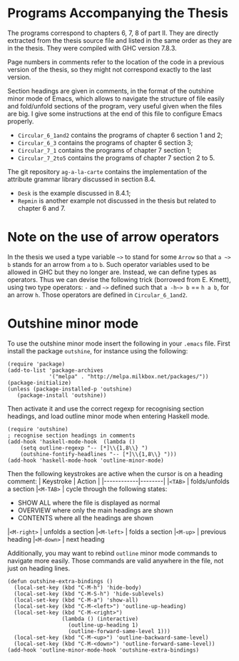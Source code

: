 # Programs Accompanying the Thesis

The programs correspond to chapters 6, 7, 8 of part II.  They
are directly extracted from the thesis source file and listed
in the same order as they are in the thesis. They were
compiled with GHC version 7.8.3.

Page numbers in comments refer to the location of the code in
a previous version of the thesis, so they might not
correspond exactly to the last version.

Section headings are given in comments, in the format of the
outshine minor mode of Emacs, which allows to navigate the
structure of file easily and fold/unfold sections of the
program, very useful given when the files are big. I give
some instructions at the end of this file to configure Emacs
properly.

 - `Circular_6_1and2` contains the programs of chapter 6 section 1 and 2;
 - `Circular_6_3` contains the programs of chapter 6 section 3;
 - `Circular_7_1` contains the programs of chapter 7 section 1;
 - `Circular_7_2to5` contains the programs of chapter 7 section 2 to 5.

The git repository `ag-a-la-carte` contains the implementation of the
attribute grammar library discussed in section 8.4.

 - `Desk` is the example discussed in 8.4.1;
 - `Repmin` is another example not discussed in the thesis but
   related to chapter 6 and 7.

# Note on the use of arrow operators

In the thesis we used a type variable `~>` to stand for some
`Arrow` so that `a ~> b` stands for an arrow from `a` to `b`.
Such operator variables used to be allowed in GHC but they no
longer are. Instead, we can define types as operators.  Thus
we can devise the following trick (borrowed from E. Kmett),
using two type operators: `-` and `~>` defined such that `a
-h~> b` == `h a b`, for an arrow `h`. Those operators are
defined in `Circular_6_1and2`.


# Outshine minor mode

To use the outshine minor mode insert the following in your
`.emacs` file.  First install the package `outshine`, for
instance using the following:

    (require 'package)
    (add-to-list 'package-archives
                 '("melpa" . "http://melpa.milkbox.net/packages/"))
    (package-initialize)
    (unless (package-installed-p 'outshine)
       (package-install 'outshine))

Then activate it and use the correct regexp for recognising
section headings, and load outline minor mode when entering
Haskell mode.

    (require 'outshine)
    ; recognise section headings in comments
    (add-hook 'haskell-mode-hook  (lambda ()
        (setq outline-regexp "-- [*]\\{1,8\\} ")
        (outshine-fontify-headlines "-- [*]\\{1,8\\} ")))
    (add-hook 'haskell-mode-hook 'outline-minor-mode)

Then the following keystrokes are active when the cursor is
on a heading comment:
| Keystroke  | Action |
|------------|--------|
|`<TAB>`     | folds/unfolds a section
|`<M-TAB>`   | cycle through the following states: <p><ul><li>SHOW ALL where the file is displayed as normal</li><li>OVERVIEW where only the main headings are shown</li><li>CONTENTS where all the headings are shown</li></ul></p>
|`<M-right>` | unfolds a section
|`<M-left>`  | folds a section
|`<M-up>`    | previous heading
|`<M-down>`  | next heading

Additionally, you may want to rebind `outline` minor mode
commands to navigate more easily. Those commands are valid
anywhere in the file, not just on heading lines.

    (defun outshine-extra-bindings ()
      (local-set-key (kbd "C-M-h") 'hide-body)
      (local-set-key (kbd "C-M-S-h") 'hide-sublevels)
      (local-set-key (kbd "C-M-a") 'show-all)
      (local-set-key (kbd "C-M-<left>") 'outline-up-heading)
      (local-set-key (kbd "C-M-<right>") 
                     (lambda () (interactive)
                       (outline-up-heading 1)
                       (outline-forward-same-level 1)))
      (local-set-key (kbd "C-M-<up>") 'outline-backward-same-level)
      (local-set-key (kbd "C-M-<down>") 'outline-forward-same-level))
    (add-hook 'outline-minor-mode-hook 'outshine-extra-bindings)
